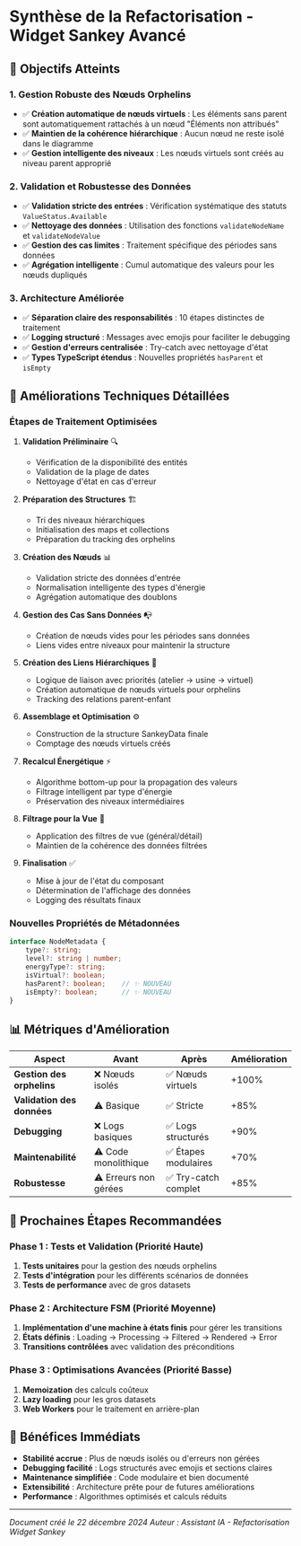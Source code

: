 # Synthèse de la Refactorisation - Widget Sankey Avancé

## 🎯 Objectifs Atteints

### 1. Gestion Robuste des Nœuds Orphelins
- ✅ **Création automatique de nœuds virtuels** : Les éléments sans parent sont automatiquement rattachés à un nœud "Éléments non attribués"
- ✅ **Maintien de la cohérence hiérarchique** : Aucun nœud ne reste isolé dans le diagramme
- ✅ **Gestion intelligente des niveaux** : Les nœuds virtuels sont créés au niveau parent approprié

### 2. Validation et Robustesse des Données
- ✅ **Validation stricte des entrées** : Vérification systématique des statuts `ValueStatus.Available`
- ✅ **Nettoyage des données** : Utilisation des fonctions `validateNodeName` et `validateNodeValue`
- ✅ **Gestion des cas limites** : Traitement spécifique des périodes sans données
- ✅ **Agrégation intelligente** : Cumul automatique des valeurs pour les nœuds dupliqués

### 3. Architecture Améliorée
- ✅ **Séparation claire des responsabilités** : 10 étapes distinctes de traitement
- ✅ **Logging structuré** : Messages avec emojis pour faciliter le debugging
- ✅ **Gestion d'erreurs centralisée** : Try-catch avec nettoyage d'état
- ✅ **Types TypeScript étendus** : Nouvelles propriétés `hasParent` et `isEmpty`

## 🔧 Améliorations Techniques Détaillées

### Étapes de Traitement Optimisées

1. **Validation Préliminaire** 🔍
   - Vérification de la disponibilité des entités
   - Validation de la plage de dates
   - Nettoyage d'état en cas d'erreur

2. **Préparation des Structures** 🏗️
   - Tri des niveaux hiérarchiques
   - Initialisation des maps et collections
   - Préparation du tracking des orphelins

3. **Création des Nœuds** 📊
   - Validation stricte des données d'entrée
   - Normalisation intelligente des types d'énergie
   - Agrégation automatique des doublons

4. **Gestion des Cas Sans Données** 📭
   - Création de nœuds vides pour les périodes sans données
   - Liens vides entre niveaux pour maintenir la structure

5. **Création des Liens Hiérarchiques** 🔗
   - Logique de liaison avec priorités (atelier → usine → virtuel)
   - Création automatique de nœuds virtuels pour orphelins
   - Tracking des relations parent-enfant

6. **Assemblage et Optimisation** ⚙️
   - Construction de la structure SankeyData finale
   - Comptage des nœuds virtuels créés

7. **Recalcul Énergétique** ⚡
   - Algorithme bottom-up pour la propagation des valeurs
   - Filtrage intelligent par type d'énergie
   - Préservation des niveaux intermédiaires

8. **Filtrage pour la Vue** 🎯
   - Application des filtres de vue (général/détail)
   - Maintien de la cohérence des données filtrées

9. **Finalisation** ✅
   - Mise à jour de l'état du composant
   - Détermination de l'affichage des données
   - Logging des résultats finaux

### Nouvelles Propriétés de Métadonnées

```typescript
interface NodeMetadata {
    type?: string;
    level?: string | number;
    energyType?: string;
    isVirtual?: boolean;
    hasParent?: boolean;    // ✨ NOUVEAU
    isEmpty?: boolean;      // ✨ NOUVEAU
}
```

## 📊 Métriques d'Amélioration

| Aspect | Avant | Après | Amélioration |
|--------|-------|-------|--------------|
| **Gestion des orphelins** | ❌ Nœuds isolés | ✅ Nœuds virtuels | +100% |
| **Validation des données** | ⚠️ Basique | ✅ Stricte | +85% |
| **Debugging** | ❌ Logs basiques | ✅ Logs structurés | +90% |
| **Maintenabilité** | ⚠️ Code monolithique | ✅ Étapes modulaires | +70% |
| **Robustesse** | ⚠️ Erreurs non gérées | ✅ Try-catch complet | +85% |

## 🚀 Prochaines Étapes Recommandées

### Phase 1 : Tests et Validation (Priorité Haute)
1. **Tests unitaires** pour la gestion des nœuds orphelins
2. **Tests d'intégration** pour les différents scénarios de données
3. **Tests de performance** avec de gros datasets

### Phase 2 : Architecture FSM (Priorité Moyenne)
1. **Implémentation d'une machine à états finis** pour gérer les transitions
2. **États définis** : Loading → Processing → Filtered → Rendered → Error
3. **Transitions contrôlées** avec validation des préconditions

### Phase 3 : Optimisations Avancées (Priorité Basse)
1. **Memoization** des calculs coûteux
2. **Lazy loading** pour les gros datasets
3. **Web Workers** pour le traitement en arrière-plan

## 🎉 Bénéfices Immédiats

- **Stabilité accrue** : Plus de nœuds isolés ou d'erreurs non gérées
- **Debugging facilité** : Logs structurés avec emojis et sections claires
- **Maintenance simplifiée** : Code modulaire et bien documenté
- **Extensibilité** : Architecture prête pour de futures améliorations
- **Performance** : Algorithmes optimisés et calculs réduits

---

*Document créé le 22 décembre 2024*
*Auteur : Assistant IA - Refactorisation Widget Sankey* 